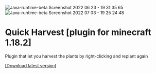 ![Java-runtime-beta Screenshot 2022 06 23 - 19 31 35 65](https://user-images.githubusercontent.com/83653555/176735339-61d07497-8f9f-406f-9993-db764d1f525f.png)
![Java-runtime-beta Screenshot 2022 07 03 - 19 25 24 48](https://user-images.githubusercontent.com/83653555/177048584-210fc4b7-a637-42b7-b846-94989fccadc4.png)

# Quick Harvest [plugin for minecraft 1.18.2]
Plugin that let you harvest the plants by right-clicking and replant again

[[Download latest version]](https://github.com/TeaCondemns/quick-harvest-plugin/releases/tag/basic-functionality)
